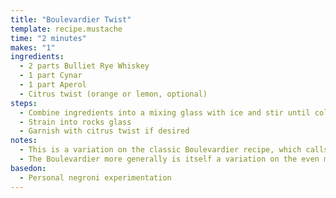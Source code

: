 ```yaml
---
title: "Boulevardier Twist"
template: recipe.mustache
time: "2 minutes"
makes: "1"
ingredients:
  - 2 parts Bulliet Rye Whiskey
  - 1 part Cynar
  - 1 part Aperol
  - Citrus twist (orange or lemon, optional)
steps:
  - Combine ingredients into a mixing glass with ice and stir until cold
  - Strain into rocks glass
  - Garnish with citrus twist if desired
notes:
  - This is a variation on the classic Boulevardier recipe, which calls for campari and sweet vermouth. I find the Aperol (campari's sweeter cousin) and Cynar (a vegetal, artichoke flavored vermouth cousin) pair better with the spicy herbal mintyness of the Bulliet Rye. Your mileage may vary depending on the whiskey you use.
  - The Boulevardier more generally is itself a variation on the even more classic Negroni cocktail, which uses Gin as the base spirit instead of whiskey.
basedon:
  - Personal negroni experimentation
---
```

